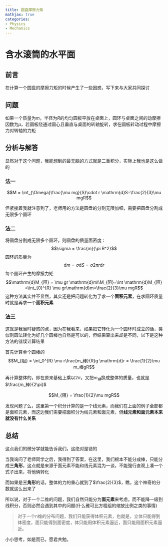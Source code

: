 ```yaml
---
title: 圆盘摩擦力矩
mathjax: true
categories:
- Physics
- Mechanics
---
```


# 含水滚筒的水平面

## 前言
在计算一个圆盘的摩擦力矩的时候产生了一些困惑，写下来与大家共同探讨

<!--more-->

## 问题
如果一个质量为$m$，半径为$R$的均匀圆板平放在桌面上，圆环与桌面之间的动摩擦因数为$\mu$，若圆板绕通过圆心且垂直与桌面的转轴旋转，求在圆板转动过程中摩擦力对转轴的力矩

## 分析与解答
显然对于这个问题，我能想到的最无脑的方式就是二重积分，实际上我也是这么做的

### 法一
$$M = \int_{\Omega}\frac{\mu mg}{S}\cdot r \mathrm{d}S=\frac{2}{3}\mu mgR$$

但紧接着我就注意到了，老师用的方法是圆盘的分割无限加细，需要把圆盘分割成无限多个圆环

### 法二
将圆盘分割成无限多个圆环，则圆盘的质量面密度：
$$\sigma = \frac{m}{\pi R^2}$$
圆环的质量为
$$\mathrm{d}m = \sigma \mathrm{d}S = \sigma 2\pi r \mathrm{d}r$$
每个圆环产生的摩擦力矩
$$\mathrm{d}M_{阻} = \mu gr \mathrm{d}m\\M_{阻}=\int \mathrm{d}M_{阻} =\int_{0}^{R} \mu gr\mathrm{d}m=\frac{2}{3}\mu mgR$$
这种方法其实并不显然，其实还是把问题转化为了求一个**面积元素**，在求圆环质量时就是再求一个**面积元素**

### 法三
这就是我当时疑惑的点，因为在我看来，如果把它转化为一个圆环时成立的话，类似割圆法转化为好几个圆棒也自然是可以的，但结果算出来却是不同，以下是这种方法的错误计算结果

首先计算单个圆棒的
$$M_{阻} = \int_0^{R} \mu r\frac{m_棒}{R}g \mathrm{d}r = \frac{1}{2}\mu m_棒gR$$

再计算整体的，即在原来基础上乘以$2\pi$，又把$m_棒$换成整体的质量，也就是$\frac{m_棒}{2\pi}$

$$M_{阻} = \frac{1}{2}\mu mgR$$

发现问题了么，这里第一个积分计算的是一个线元素，而我们在上面的例子全部都是面积元素，而这边我们需要把面积分为线元素和面元素，但**线元素和面元素本来就没有什么关系**


## 总结

这点我们的微分学就能告诉我们，这绝对是错的

当我询问了老师同学之后，我得到了答案，在这里，我们根本不能分成棒，只能分成**三角形**，这点就是来源于面元素不能和线元素混为一谈，不能强行直观上凑一个式子出来，将他俩转化

而如果是**三角形**的话，整体的力的重心就到了$\frac{2}{3}$，瞧，这个神奇的分数就这么出来了

所以说，对于一个二维的问题，我们自然只能分为**面元素**来考虑，而不能降一级到线积分，否则必然会遇到其中的问题(什么雅可比方程组的缩放比例之类的事情)

>对于一个n维的分布问题，我们只能获得体积元素，也就是，立体只能得到体密度，面只能得到面密度，体只能用体积元素逼近，面只能用面积元素逼近。

小小思考，如是而已，愿君共勉。